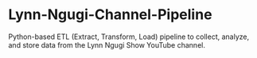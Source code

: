 # Lynn-Ngugi-Channel-Pipeline
Python-based ETL (Extract, Transform, Load) pipeline to collect, analyze, and store data from the Lynn Ngugi Show YouTube channel. 
